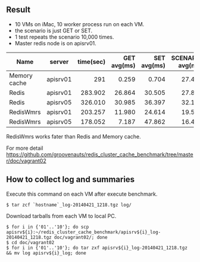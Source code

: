 ## Result

* 10 VMs on iMac, 10 worker process run on each VM.
* the scenario is just GET or SET.
* 1 test repeats the scenario 10,000 times.
* Master redis node is on apisrv01.

| Name         | server   | time(sec) | GET avg(ms) | SET avg(ms) | SCENARIO avg(ms) | worker total(KB) | redis-sever(KB) | total(KB) |
| ------------ |:--------:| ---------:| -----------:| -----------:| ----------------:|-----------------:| ---------------:|----------:|
| Memory cache | apisrv01 | 291       |  0.259      |  0.704      | 27.441           | 471,556          |  -              | 471,556   |
| Redis        | apisrv01 | 283.902   | 26.864      | 30.505      | 27.883           | 122,328          | 139,424         | 261,752   |
| Redis        | apisrv05 | 326.010   | 30.985      | 36.397      | 32.100           | 120,936          |  73,020         | 193,956   |
| RedisWmrs    | apisrv01 | 203.257   | 11.980      | 24.614      | 19.508           | 129,660          | 137,568         | 267,228   |
| RedisWmrs    | apisrv05 | 178.052   |  7.187      | 47.862      | 16.444           | 124,924          |  73,020         | 197,944   |

RedisWmrs works fater than Redis and Memory cache.

For more detail https://github.com/groovenauts/redis_cluster_cache_benchmark/tree/master/doc/vagrant02



## How to collect log and summaries

Execute this command on each VM after execute benchmark.

```
$ tar zcf `hostname`_log-20140421_1218.tgz log/
```

Download tarballs from each VM to local PC.

```
$ for i in {'01'..'10'}; do scp apisrv${i}:~/redis_cluster_cache_benchmark/apisrv${i}_log-20140421_1218.tgz doc/vagrant02/; done
$ cd doc/vagrant02
$ for i in {'01'..'10'}; do tar zxf apisrv${i}_log-20140421_1218.tgz && mv log apisrv${i}_log; done
```

